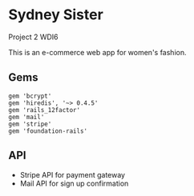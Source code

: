 Sydney Sister
=========

Project 2 WDI6

This is an e-commerce web app for women's fashion.


Gems
--------------

```
gem 'bcrypt'
gem 'hiredis', '~> 0.4.5'
gem 'rails_12factor'
gem 'mail'
gem 'stripe'
gem 'foundation-rails'
```

API
---------------

- Stripe API for payment gateway
- Mail API for sign up confirmation
